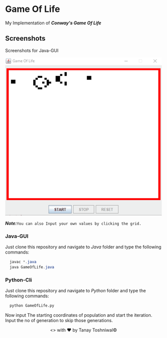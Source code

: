 # Game Of Life
My Implementation of __*Conway's Game Of Life*__

## Screenshots
Screenshots for Java-GUI
<p align="center">

<img src='https://github.com/AlphaBAT69/GameOfLife/blob/master/gifs/java.gif' width='700px'>

</p>

__*Note:*__``` You can also Input your own values by clicking the grid. ```

### Java-GUI
Just clone this repository and navigate to _Java_ folder and type the following commands:

```java
  javac *.java
  java GameOfLife.java
```

### Python-Cli
Just clone this repository and navigate to _Python_ folder and type the following commands:

```py
  python GameOfLife.py
```
Now input The starting coordinates of population and start the iteration.
Input the no of generation to skip those generations.

<p align="center"><> with &hearts; by Tanay Toshniwal&copy;</p>
